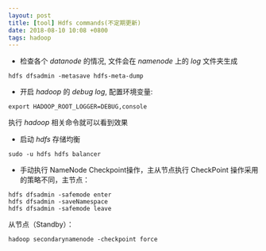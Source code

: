 ```yaml
---
layout: post
title: [tool] Hdfs commands(不定期更新)
date: 2018-08-10 10:08 +0800
tags: hadoop
---
```


* 检查各个 *datanode* 的情况, 文件会在 *namenode* 上的 *log* 文件夹生成
```
hdfs dfsadmin -metasave hdfs-meta-dump
```
* 开启 *hadoop* 的 *debug log*, 配置环境变量:
```
export HADOOP_ROOT_LOGGER=DEBUG,console
```
执行 *hadoop* 相关命令就可以看到效果
* 启动 *hdfs* 存储均衡
```
sudo -u hdfs hdfs balancer
```
* 手动执行 NameNode Checkpoint操作，主从节点执行 CheckPoint 操作采用的策略不同，主节点：
```
hdfs dfsadmin -safemode enter  
hdfs dfsadmin -saveNamespace  
hdfs dfsadmin -safemode leave 
```
从节点（Standby）：
```
hadoop secondarynamenode -checkpoint force 
```